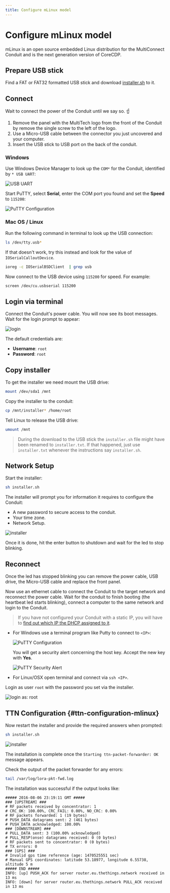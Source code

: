 ```yaml
---
title: Configure mLinux model
---
```


# Configure mLinux model
mLinux is an open source embedded Linux distribution for the MultiConnect Conduit and is the next generation version of CoreCDP.

## Prepare USB stick

Find a FAT or FAT32 formatted USB stick and download [installer.sh](https://github.com/kersing/multitech-installer/raw/master/installer.sh) to it.

## Connect

Wait to connect the power of the Conduit until we say so. ☝️

1. Remove the panel with the MultiTech logo from the front of the Conduit by remove the single screw to the left of the logo.
2. Use a Micro-USB cable between the connector you just uncovered and your computer.
3. Insert the USB stick to USB port on the back of the conduit.

### Windows

Use Windows Device Manager to look up the `COM*` for the Conduit, identified by `* USB UART`:

![USB UART](uart.png)

Start PuTTY, select **Serial**, enter the COM port you found and set the **Speed** to `115200`:

![PuTTY Configuration](putty-mlinux.png)

### Mac OS / Linux

Run the following command in terminal to look up the USB connection:

```bash
ls /dev/tty.usb*
```

If that doesn't work, try this instead and look for the value of `IOSerialCalloutDevice`.   

```bash
ioreg -c IOSerialBSDClient  | grep usb
```

Now connect to the USB device using `115200` for speed. For example:

```bash
screen /dev/cu.usbserial 115200
```

## Login via terminal

Connect the Conduit's power cable. You will now see its boot messages. Wait for the login prompt to appear:

![login](login-mlinux.png)

The default credentials are:

* **Username**: `root`
* **Password**: `root `

## Copy installer

To get the installer we need mount the USB drive:

```bash
mount /dev/sda1 /mnt
```

Copy the installer to the conduit:

```bash
cp /mnt/installer* /home/root
```

Tell Linux to release the USB drive:

```bash
umount /mnt
```

> During the download to the USB stick the `installer.sh` file might have been renamed to `installer.txt`. If that happened, just use `installer.txt` whenever the instructions say `installer.sh`.

## Network Setup

Start the installer:

```bash
sh installer.sh
```

The installer will prompt you for information it requires to configure the Conduit:

* A new password to secure access to the conduit.
* Your time zone.
* Network Setup.

![installer](installer-mlinux.png)

Once it is done, hit the enter button to shutdown and wait for the led to stop blinking.

## Reconnect

Once the led has stopped blinking you can remove the power cable, USB drive, the Micro-USB cable and replace the front panel.

Now use an ethernet cable to connect the Conduit to the target network and reconnect the power cable. Wait for the conduit to finish booting (the heartbeat led starts blinking), connect a computer to the same network and login to the Conduit.

> If you have not configured your Conduit with a static IP, you will have to [find out which IP the DHCP assigned to it](http://apple.stackexchange.com/questions/19783/how-do-i-know-the-ip-addresses-of-other-computers-in-my-network).

* For Windows use a terminal program like Putty to connect to `<IP>`:

  ![PuTTY Configuration](putty-mlinux-ip.png)

  You will get a security alert concerning the host key. Accept the new key with **Yes**.

  ![PuTTY Security Alert](putty-warning.png)

* For Linux/OSX open terminal and connect via `ssh <IP>`.

Login as user `root` with the password you set via the installer.

![login as: root](login-root.png)

## TTN Configuration {#ttn-configuration-mlinux}

Now restart the installer and provide the required answers when prompted:

```bash
sh installer.sh
```

![installer](installer-mlinux-2nd.png)

The installation is complete once the `Starting ttn-packet-forwarder: OK` message appears.

Check the output of the packet forwarder for any errors:

```bash
tail /var/log/lora-pkt-fwd.log
```

The installation was successful if the output looks like:

```
##### 2016-08-06 23:19:11 GMT #####
### [UPSTREAM] ###
# RF packets received by concentrator: 1
# CRC_OK: 100.00%, CRC_FAIL: 0.00%, NO_CRC: 0.00%
# RF packets forwarded: 1 (19 bytes)
# PUSH_DATA datagrams sent: 2 (461 bytes)
# PUSH_DATA acknowledged: 100.00%
### [DOWNSTREAM] ###
# PULL_DATA sent: 3 (100.00% acknowledged)
# PULL_RESP(onse) datagrams received: 0 (0 bytes)
# RF packets sent to concentrator: 0 (0 bytes)
# TX errors: 0
### [GPS] ###
# Invalid gps time reference (age: 1470525551 sec)
# Manual GPS coordinates: latitude 53.18977, longitude 6.55738, altitude 5 m
##### END #####
INFO: [up] PUSH_ACK for server router.eu.thethings.network received in 13 ms
INFO: [down] for server router.eu.thethings.network PULL_ACK received in 13 ms
```
